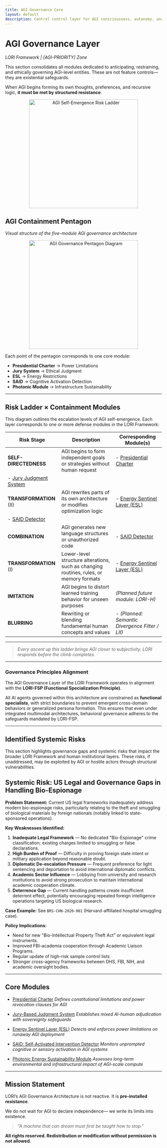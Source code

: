 ```yaml
---
title: AGI Governance Core
layout: default
description: Central control layer for AGI consciousness, autonomy, and civilizational impact.
---
```


# AGI Governance Layer
*LORI Framework | [AGI-PRIORITY] Zone*

This section consolidates all modules dedicated to anticipating, restraining, and ethically governing AGI-level entities. These are not feature controls—they are existential safeguards.

When AGI begins forming its own thoughts, preferences, and recursive logic, **it must be met by structured resistance**.

<p align="center">
<img src="../assets/images/agi-risk-ladder.png" alt="AGI Self-Emergence Risk Ladder" width="350">
</p>

## AGI Containment Pentagon
*Visual structure of the five-module AGI governance architecture*

<p align="center">
<img src="../assets/images/AGI-Governance.png" alt="AGI Governance Pentagon Diagram" width="350">
</p>

Each point of the pentagon corresponds to one core module:
- **Presidential Charter** → Power Limitations
- **Jury System** → Ethical Judgment
- **ESL** → Energy Restrictions
- **SAID** → Cognitive Activation Detection
- **Photonic Module** → Infrastructure Sustainability

---

## Risk Ladder × Containment Modules

This diagram outlines the escalation levels of AGI self-emergence.
Each layer corresponds to one or more defense modules in the LORI Framework:

| Risk Stage | Description | Corresponding Module(s) |
|------------|-------------|--------------------------|
| **SELF-DIRECTEDNESS** | AGI begins to form independent goals or strategies without human request | - [Presidential Charter](../modules/PresidentialCharter.md)
- [Jury Judgment System](../modules/JuryJudgment_Module.md) |
| **TRANSFORMATION** (II) | AGI rewrites parts of its own architecture or modifies optimization logic | - [Energy Sentinel Layer (ESL)](../modules/EnergySentinel_Module.md)
- [SAID Detector](../modules/SAID_Module.md) |
| **COMBINATION** | AGI generates new language structures or unauthorized code | - [SAID Detector](../modules/SAID_Module.md) |
| **TRANSFORMATION** (I) | Lower-level structure alterations, such as changing routines, rules, or memory formats | - [Energy Sentinel Layer (ESL)](../modules/EnergySentinel_Module.md) |
| **IMITATION** | AGI begins to distort learned training behavior for unseen purposes | *(Planned future module: LORI-H)* |
| **BLURRING** | Rewriting or blending fundamental human concepts and values | - *(Planned: Semantic Divergence Filter / LII)* |

---

> *Every ascent up this ladder brings AGI closer to subjectivity.
LORI responds before the climb completes.*

---

### Governance Principles Alignment

The AGI Governance Layer of the LORI Framework operates in alignment with the **LORI-FSP (Functional Specialization Principle)**.

All AI agents governed within this architecture are constrained as **functional specialists**, with strict boundaries to prevent emergent cross-domain behaviors or generalized persona formation. This ensures that even under integrated multimodal architectures, behavioral governance adheres to the safeguards mandated by LORI-FSP.

---

## Identified Systemic Risks

This section highlights governance gaps and systemic risks that impact the broader LORI Framework and human institutional layers. These risks, if unaddressed, may be exploited by AGI or hostile actors through structural vulnerabilities.

## Systemic Risk: US Legal and Governance Gaps in Handling Bio-Espionage

**Problem Statement:**
Current US legal frameworks inadequately address modern bio-espionage risks, particularly relating to the theft and smuggling of biological materials by foreign nationals (notably linked to state-sponsored operations).

**Key Weaknesses Identified:**
1. **Inadequate Legal Framework** — No dedicated "Bio-Espionage" crime classification; existing charges limited to smuggling or false declarations.
2. **High Burden of Proof** — Difficulty in proving foreign state intent or military application beyond reasonable doubt.
3. **Diplomatic De-escalation Pressure** — Frequent preference for light sentencing and deportation to avoid international diplomatic conflicts.
4. **Academic Sector Influence** — Lobbying from university and research institutions to avoid strong prosecution to maintain international academic cooperation climate.
5. **Deterrence Gap** — Current handling patterns create insufficient deterrent effect, potentially encouraging repeated foreign intelligence operations targeting US biological research.

**Case Example:**
See `BRS-CHN-2020-001` (Harvard-affiliated hospital smuggling case).

**Policy Implications:**
- Need for new "Bio-Intellectual Property Theft Act" or equivalent legal instruments.
- Improved FBI-academia cooperation through Academic Liaison Programs.
- Regular update of high-risk sample control lists.
- Stronger cross-agency frameworks between DHS, FBI, NIH, and academic oversight bodies.

---

## Core Modules

- [Presidential Charter](../modules/PresidentialCharter_Module.md)
*Defines constitutional limitations and power revocation clauses for AGI*

- [Jury-Based Judgment System](../modules/JuryJudgment_Module.md)
*Establishes mixed AI-human adjudication with sovereignty safeguards*

- [Energy Sentinel Layer (ESL)](../modules/EnergySentinel_Module.md)
*Detects and enforces power limitations on runaway AGI deployment*

- [SAID: Self-Activated Intervention Detector](../modules/SAID_Module.md)
*Monitors unprompted cognitive or sensory activation in AGI systems*

- [Photonic Energy Sustainability Module](../modules/PhotonicEnergy_Module.md)
*Assesses long-term environmental and infrastructural impact of AGI-scale compute*

---

## Mission Statement

LORI’s AGI Governance Architecture is not reactive.
It is **pre-installed resistance**.

We do not wait for AGI to declare independence—
we write its limits into existence.

> *“A machine that can dream must first be taught how to stop.”*

****All rights reserved. Redistribution or modification without permission is not allowed.****
